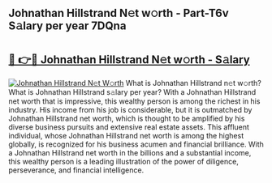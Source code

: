 ## Johnathan Hillstrand N𝚎t w𝚘rth - Part-T6v S𝚊lary per year 7DQna

# <h2><a href="http://gc1s2wo.nevu.top/?p=Johnathan+Hillstrand">🔗 👉🔴 Johnathan Hillstrand N𝚎t w𝚘rth - S𝚊lary</a></h2>

[![Johnathan Hillstrand N𝚎t W𝚘rth](https://i.imgur.com/Oavwk0R.jpeg)](http://gc1s2wo.nevu.top/?p=Johnathan+Hillstrand)
What is Johnathan Hillstrand n𝚎t w𝚘rth? What is Johnathan Hillstrand s𝚊lary per year?
With a Johnathan Hillstrand net worth that is impressive, this wealthy person is among the richest in his industry. His income from his job is considerable, but it is outmatched by Johnathan Hillstrand net worth, which is thought to be amplified by his diverse business pursuits and extensive real estate assets. This affluent individual, whose Johnathan Hillstrand net worth is among the highest globally, is recognized for his business acumen and financial brilliance. With a Johnathan Hillstrand net worth in the billions and a substantial income, this wealthy person is a leading illustration of the power of diligence, perseverance, and financial intelligence.
